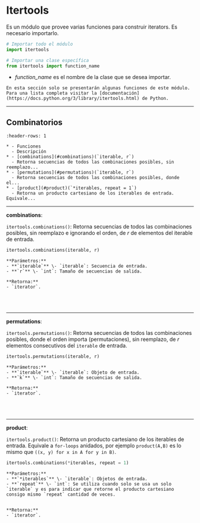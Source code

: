 # Itertools

Es un módulo que provee varias funciones para construir iterators. Es necesario importarlo. 

```python
# Importar todo el módulo
import itertools

# Importar una clase específica
from itertools import function_name
```
- _function_name_ es el nombre de la clase que se desea importar.

```{warning}
En esta sección solo se presentarán algunas funciones de este módulo. Para una lista completa visitar la [documentación](https://docs.python.org/3/library/itertools.html) de Python.
```

---
## Combinatorios

```{list-table} TITLE
:header-rows: 1

* - Funciones
  - Descripción
* - [combinations](#combinations)(`iterable, r`)
  - Retorna secuencias de todos las combinaciones posibles, sin reemplazo...
* - [permutations](#permutations)(`iterable, r`)
  - Retorna secuencias de todos las combinaciones posibles, donde el...
* - [product](#product)(`*iterables, repeat = 1`)
  - Retorna un producto cartesiano de los iterables de entrada. Equivale...
```

---
<a name='combinations'></a>
**combinations**:

`itertools.combinations()`: Retorna secuencias de todos las combinaciones posibles, sin reemplazo e ignorando el orden, de _r_ de elementos del iterable de entrada.
```python
itertools.combinations(iterable, r)
```

```{toggle}
**Parámetros:**
- **`iterable`** \- `iterable`: Secuencia de entrada.
- **`r`** \- `int`: Tamaño de secuencias de salida.

**Retorna:**
- `iterator`.
```

<br><br>

---
<a name='permutations'></a>
**permutations**:

`itertools.permutations()`: Retorna secuencias de todos las combinaciones posibles, donde el orden importa (permutaciones), sin reemplazo, de _r_ elementos consecutivos del `iterable` de entrada.
```python
itertools.permutations(iterable, r)
```

```{toggle}
**Parámetros:**
- **`iterable`** \- `iterable`: Objeto de entrada.
- **`k`** \- `int`: Tamaño de secuencias de salida.

**Retorna:**
- `iterator`.
```

<br><br>

---
<a name='product'></a>
**product**:

`itertools.product()`: Retorna un producto cartesiano de los iterables de entrada. Equivale a `for-loops` anidados, por ejemplo `product(A,B)` es lo mismo que `((x, y) for x in A for y in B)`.
```python
itertools.combinations(*iterables, repeat = 1)
```

```{toggle}
**Parámetros:**
- **`*iterables`** \- `iterable`: Objetos de entrada.
- **`repeat`** \- `int`: Se utiliza cuando solo se usa un solo `iterable` y es para indicar que retorne el producto cartesiano consigo mismo `repeat` cantidad de veces.


**Retorna:**
- `iterator`.
```
